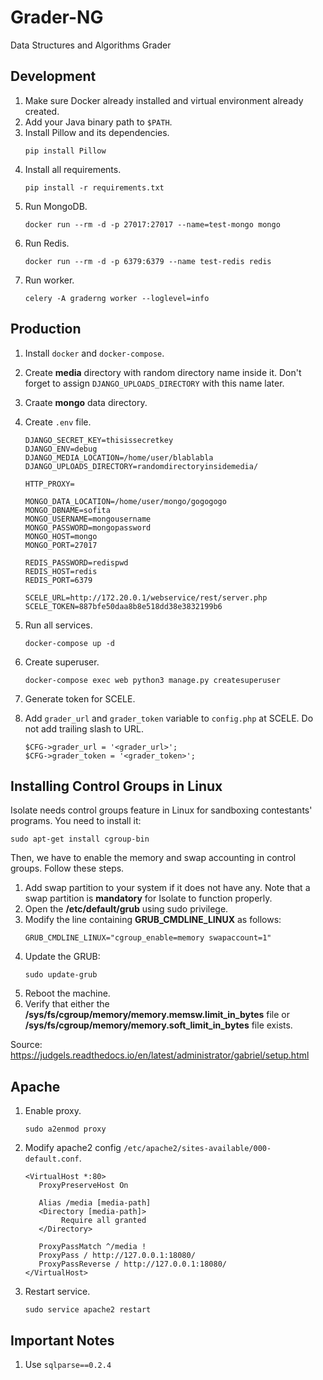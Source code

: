 # Grader-NG

Data Structures and Algorithms Grader

## Development

1. Make sure Docker already installed and virtual environment already created.
1. Add your Java binary path to `$PATH`.
1. Install Pillow and its dependencies.
   ```
   pip install Pillow
   ```
1. Install all requirements.
   ```
   pip install -r requirements.txt
   ```
1. Run MongoDB.
   ```
   docker run --rm -d -p 27017:27017 --name=test-mongo mongo
   ```
1. Run Redis.
   ```
   docker run --rm -d -p 6379:6379 --name test-redis redis
   ```
1. Run worker.
   ```
   celery -A graderng worker --loglevel=info
   ```

## Production

1. Install `docker` and `docker-compose`.
1. Create **media** directory with random directory name inside it. Don't forget
   to assign `DJANGO_UPLOADS_DIRECTORY` with this name later.
1. Craate **mongo** data directory.
1. Create `.env` file.

   ```
   DJANGO_SECRET_KEY=thisissecretkey
   DJANGO_ENV=debug
   DJANGO_MEDIA_LOCATION=/home/user/blablabla
   DJANGO_UPLOADS_DIRECTORY=randomdirectoryinsidemedia/

   HTTP_PROXY=

   MONGO_DATA_LOCATION=/home/user/mongo/gogogogo
   MONGO_DBNAME=sofita
   MONGO_USERNAME=mongousername
   MONGO_PASSWORD=mongopassword
   MONGO_HOST=mongo
   MONGO_PORT=27017

   REDIS_PASSWORD=redispwd
   REDIS_HOST=redis
   REDIS_PORT=6379

   SCELE_URL=http://172.20.0.1/webservice/rest/server.php
   SCELE_TOKEN=887bfe50daa8b8e518dd38e3832199b6
   ```

1. Run all services.
   ```
   docker-compose up -d
   ```
1. Create superuser.
   ```
   docker-compose exec web python3 manage.py createsuperuser
   ```
1. Generate token for SCELE.
1. Add `grader_url` and `grader_token` variable to `config.php` at SCELE. Do not add trailing slash to URL.
   ```
   $CFG->grader_url = '<grader_url>';
   $CFG->grader_token = '<grader_token>';
   ```

## Installing Control Groups in Linux

Isolate needs control groups feature in Linux for sandboxing contestants' programs. You need to install it:

```
sudo apt-get install cgroup-bin
```

Then, we have to enable the memory and swap accounting in control groups. Follow these steps.

1. Add swap partition to your system if it does not have any. Note that a swap partition is **mandatory** for Isolate to function properly.
1. Open the **/etc/default/grub** using sudo privilege.
1. Modify the line containing **GRUB_CMDLINE_LINUX** as follows:
   ```
   GRUB_CMDLINE_LINUX="cgroup_enable=memory swapaccount=1"
   ```
1. Update the GRUB:
   ```
   sudo update-grub
   ```
1. Reboot the machine.
1. Verify that either the **/sys/fs/cgroup/memory/memory.memsw.limit_in_bytes** file or **/sys/fs/cgroup/memory/memory.soft_limit_in_bytes** file exists.

Source: https://judgels.readthedocs.io/en/latest/administrator/gabriel/setup.html

## Apache

1. Enable proxy.
   ```
   sudo a2enmod proxy
   ```
1. Modify apache2 config `/etc/apache2/sites-available/000-default.conf`.

   ```
   <VirtualHost *:80>
      ProxyPreserveHost On

      Alias /media [media-path]
      <Directory [media-path]>
           Require all granted
      </Directory>

      ProxyPassMatch ^/media !
      ProxyPass / http://127.0.0.1:18080/
      ProxyPassReverse / http://127.0.0.1:18080/
   </VirtualHost>
   ```

1. Restart service.
   ```
   sudo service apache2 restart
   ```

## Important Notes

1. Use `sqlparse==0.2.4`
